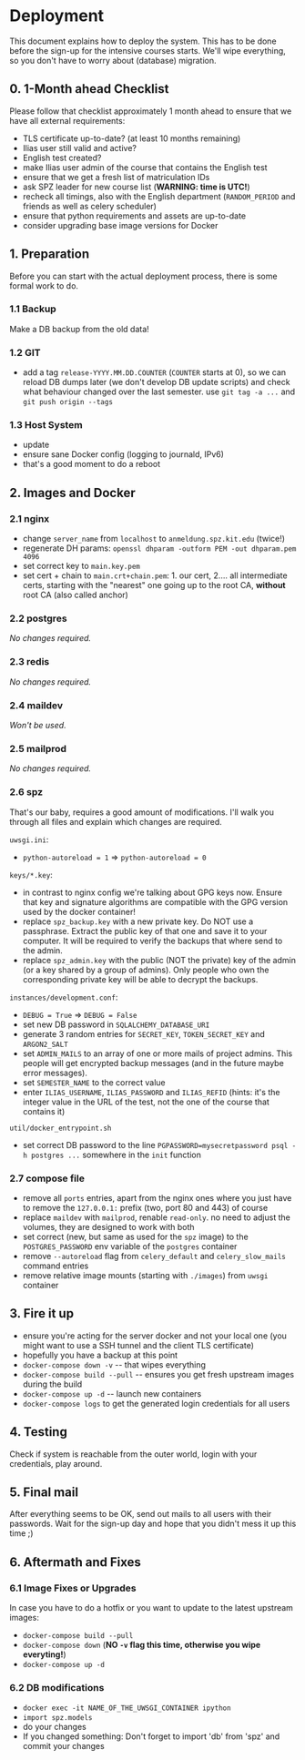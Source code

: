 # Deployment
This document explains how to deploy the system. This has to be done before the sign-up for the intensive courses starts. We'll wipe everything, so you don't have to worry about (database) migration.

## 0. 1-Month ahead Checklist
Please follow that checklist approximately 1 month ahead to ensure that we have all external requirements:
- TLS certificate up-to-date? (at least 10 months remaining)
- Ilias user still valid and active?
- English test created?
- make Ilias user admin of the course that contains the English test
- ensure that we get a fresh list of matriculation IDs
- ask SPZ leader for new course list (**WARNING: time is UTC!**)
- recheck all timings, also with the English department (`RANDOM_PERIOD` and friends as well as celery scheduler)
- ensure that python requirements and assets are up-to-date
- consider upgrading base image versions for Docker

## 1. Preparation
Before you can start with the actual deployment process, there is some formal work to do.

### 1.1 Backup
Make a DB backup from the old data!

### 1.2 GIT
- add a tag `release-YYYY.MM.DD.COUNTER` (`COUNTER` starts at 0), so we can reload DB dumps later (we don't develop DB update scripts) and check what behaviour changed over the last semester. use `git tag -a ...` and `git push origin --tags`

### 1.3 Host System
- update
- ensure sane Docker config (logging to journald, IPv6)
- that's a good moment to do a reboot

## 2. Images and Docker

### 2.1 nginx
- change `server_name` from `localhost` to `anmeldung.spz.kit.edu` (twice!)
- regenerate DH params: `openssl dhparam -outform PEM -out dhparam.pem 4096`
- set correct key to `main.key.pem`
- set cert + chain to `main.crt+chain.pem`: 1. our cert, 2.... all intermediate certs, starting with the "nearest" one going up to the root CA, **without** root CA (also called anchor)

### 2.2 postgres
*No changes required.*

### 2.3 redis
*No changes required.*

### 2.4 maildev
*Won't be used.*

### 2.5 mailprod
*No changes required.*

### 2.6 spz
That's our baby, requires a good amount of modifications. I'll walk you through all files and explain which changes are required.

`uwsgi.ini`:
- `python-autoreload = 1` => `python-autoreload = 0`

`keys/*.key`:
- in contrast to nginx config we're talking about GPG keys now. Ensure that key and signature algorithms are compatible with the GPG version used by the docker container!
- replace `spz_backup.key` with a new private key. Do NOT use a passphrase. Extract the public key of that one and save it to your computer. It will be required to verify the backups that where send to the admin.
- replace `spz_admin.key` with the public (NOT the private) key of the admin (or a key shared by a group of admins). Only people who own the corresponding private key will be able to decrypt the backups.

`instances/development.conf`:
- `DEBUG = True` => `DEBUG = False`
- set new DB password in `SQLALCHEMY_DATABASE_URI`
- generate 3 random entries for `SECRET_KEY`, `TOKEN_SECRET_KEY` and `ARGON2_SALT`
- set `ADMIN_MAILS` to an array of one or more mails of project admins. This people will get encrypted backup messages (and in the future maybe error messages).
- set `SEMESTER_NAME` to the correct value
- enter `ILIAS_USERNAME`, `ILIAS_PASSWORD` and `ILIAS_REFID` (hints: it's the integer value in the URL of the test, not the one of the course that contains it)

`util/docker_entrypoint.sh`
- set correct DB password to the line `PGPASSWORD=mysecretpassword psql -h postgres ...` somewhere in the `init` function

### 2.7 compose file
- remove all `ports` entries, apart from the nginx ones where you just have to remove the `127.0.0.1:` prefix (two, port 80 and 443) of course
- replace `maildev` with `mailprod`, renable `read-only`. no need to adjust the volumes, they are designed to work with both
- set correct (new, but same as used for the `spz` image) to the `POSTGRES_PASSWORD` env variable of the `postgres` container
- remove `--autoreload` flag from `celery_default` and `celery_slow_mails` command entries
- remove relative image mounts (starting with `./images`) from `uwsgi` container

## 3. Fire it up
- ensure you're acting for the server docker and not your local one (you might want to use a SSH tunnel and the client TLS certificate)
- hopefully you have a backup at this point
- `docker-compose down -v` -- that wipes everything
- `docker-compose build --pull` -- ensures you get fresh upstream images during the build
- `docker-compose up -d` -- launch new containers
- `docker-compose logs` to get the generated login credentials for all users

## 4. Testing
Check if system is reachable from the outer world, login with your credentials, play around.

## 5. Final mail
After everything seems to be OK, send out mails to all users with their passwords. Wait for the sign-up day and hope that you didn't mess it up this time ;)

## 6. Aftermath and Fixes

### 6.1 Image Fixes or Upgrades
In case you have to do a hotfix or you want to update to the latest upstream images:
- `docker-compose build --pull`
- `docker-compose down` (**NO `-v` flag this time, otherwise you wipe everyting!**)
- `docker-compose up -d`

### 6.2 DB modifications
- `docker exec -it NAME_OF_THE_UWSGI_CONTAINER ipython`
- `import spz.models`
- do your changes
- If you changed something: Don't forget to import 'db' from 'spz' and commit your changes
